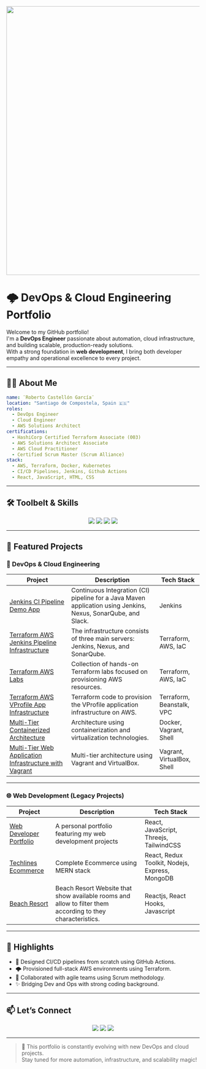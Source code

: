

<!-- Banner o gif superior -->
<p align="center">
  <img src="https://cdn.pixabay.com/photo/2018/02/12/13/58/devops-3148393_1280.png" width="700"  />
 <!-- <img src="https://wallpaperaccess.com/full/2648957.jpg" />-->
</p>

# 🌩️ DevOps & Cloud Engineering Portfolio

Welcome to my GitHub portfolio!  
I'm a **DevOps Engineer** passionate about automation, cloud infrastructure, and building scalable, production-ready solutions.  
With a strong foundation in **web development**, I bring both developer empathy and operational excellence to every project.

---

## 🧑‍🚀 About Me

```yaml
name: ¨Roberto Castellón García¨
location: "Santiago de Compostela, Spain 🇪🇸"
roles:
  - DevOps Engineer
  - Cloud Engineer
  - AWS Solutions Architect
certifications:
  - HashiCorp Certified Terraform Associate (003)
  - AWS Solutions Architect Associate
  - AWS Cloud Practitioner 
  - Certified Scrum Master (Scrum Alliance)
stack:
  - AWS, Terraform, Docker, Kubernetes
  - CI/CD Pipelines, Jenkins, Github Actions
  - React, JavaScript, HTML, CSS
```

---

## 🛠️ Toolbelt & Skills

<div align="center">
  <img src="https://img.shields.io/badge/AWS-232F3E?style=for-the-badge&logo=amazonaws&logoColor=white"/>
  <img src="https://img.shields.io/badge/Terraform-7B42BC?style=for-the-badge&logo=terraform&logoColor=white"/>
  <img src="https://img.shields.io/badge/Docker-2496ED?style=for-the-badge&logo=docker&logoColor=white"/>
  <img src="https://img.shields.io/badge/GitHub%20Actions-2088FF?style=for-the-badge&logo=github-actions&logoColor=white"/>
</div>

---

## 🚀 Featured Projects

### 🧱 DevOps & Cloud Engineering

| Project | Description | Tech Stack |
|--------|-------------|------------|
| [Jenkins CI Pipeline Demo App](https://github.com/Roberto-1998/jenkins_ci_pipeline_demo_app) | Continuous Integration (CI) pipeline for a Java Maven application using Jenkins, Nexus, SonarQube, and Slack. | Jenkins |
| [Terraform AWS Jenkins Pipeline Infrastructure](https://github.com/Roberto-1998/terraform_aws_ci_jenkins_servers) | The infrastructure consists of three main servers: Jenkins, Nexus, and SonarQube. | Terraform, AWS, IaC |
| [Terraform AWS Labs](https://github.com/Roberto-1998/terraform_aws_labs) | Collection of hands-on Terraform labs focused on provisioning AWS resources. | Terraform, AWS, IaC |
| [Terraform AWS VProfile App Infrastructure](https://github.com/Roberto-1998/terraform_aws_vprofile-app) | Terraform code to provision the VProfile application infrastructure on AWS. | Terraform, Beanstalk, VPC |
| [Multi-Tier Containerized Architecture](https://github.com/Roberto-1998/multi_tier_containerization) |  Architecture using containerization and virtualization technologies. | Docker, Vagrant, Shell |
| [Multi-Tier Web Application Infrastructure with Vagrant](https://github.com/Roberto-1998/multi_tier_webapp) | Multi-tier architecture using Vagrant and VirtualBox. | Vagrant, VirtualBox, Shell |

---

### 🌐 Web Development (Legacy Projects)

| Project | Description | Tech Stack |
|--------|-------------|------------|
| [Web Developer Portfolio](https://github.com/Roberto-1998/portfolio) | A personal portfolio featuring my web development projects | React, JavaScript, Threejs, TailwindCSS |
| [Techlines Ecommerce](https://github.com/Roberto-1998/techlines) | Complete Ecommerce using MERN stack | React, Redux Toolkit, Nodejs, Express, MongoDB |
| [Beach Resort](https://github.com/Roberto-1998/beach_resort) | Beach Resort Website that show available rooms and allow to filter them according to they characteristics. | Reactjs, React Hooks, Javascript |

---

## 📸 Highlights

- 🧠 Designed CI/CD pipelines from scratch using GitHub Actions.
- 🌩️ Provisioned full-stack AWS environments using Terraform.
- 🤝 Collaborated with agile teams using Scrum methodology.
- ✨ Bridging Dev and Ops with strong coding background.

---

## 📫 Let’s Connect

<p align="center">
  <a href="https://linkedin.com/in/roberto-castellon-garcia-3261ba190"><img src="https://img.shields.io/badge/LinkedIn-blue?style=for-the-badge&logo=linkedin"/></a>
  <a href="mailto:rcastellong98@gmail.com"><img src="https://img.shields.io/badge/Email-D14836?style=for-the-badge&logo=gmail&logoColor=white"/></a>
  <a href="https://github.com/Roberto-1998"><img src="https://img.shields.io/badge/GitHub-100000?style=for-the-badge&logo=github&logoColor=white"/></a>
</p>

---

> 🔄 This portfolio is constantly evolving with new DevOps and cloud projects.  
> Stay tuned for more automation, infrastructure, and scalability magic!

